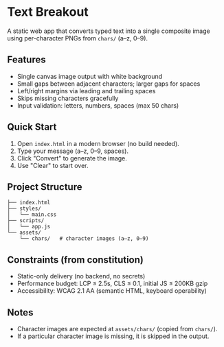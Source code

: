 # Text Breakout

A static web app that converts typed text into a single composite image using per-character PNGs from `chars/` (a–z, 0–9).

## Features
- Single canvas image output with white background
- Small gaps between adjacent characters; larger gaps for spaces
- Left/right margins via leading and trailing spaces
- Skips missing characters gracefully
- Input validation: letters, numbers, spaces (max 50 chars)

## Quick Start
1. Open `index.html` in a modern browser (no build needed).
2. Type your message (a–z, 0–9, spaces).
3. Click "Convert" to generate the image.
4. Use "Clear" to start over.

## Project Structure
```
├── index.html
├── styles/
│   └── main.css
├── scripts/
│   └── app.js
└── assets/
    └── chars/   # character images (a–z, 0–9)
```

## Constraints (from constitution)
- Static-only delivery (no backend, no secrets)
- Performance budget: LCP ≤ 2.5s, CLS ≤ 0.1, initial JS ≤ 200KB gzip
- Accessibility: WCAG 2.1 AA (semantic HTML, keyboard operability)

## Notes
- Character images are expected at `assets/chars/` (copied from `chars/`).
- If a particular character image is missing, it is skipped in the output.
